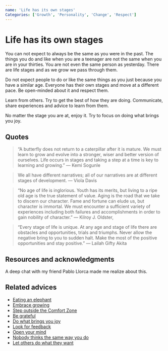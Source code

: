 ```yaml
---
name: 'Life has its own stages'
Categories: ['Growth', 'Personality', 'Change', 'Respect']
---
```

# Life has its own stages

You can not expect to always be the same as you were in the past.
The things you do and like when you are a teenager are not the same when you are in your thirties. You are not even the same person as yesterday. There are life stages and as we grow we pass through them.

Do not expect people to do or like the same things as you just because you have a similar age. Everyone has their own stages and move at a different pace. Be open-minded about it and respect them.

Learn from others. Try to get the best of how they are doing. Communicate, share experiences and advice to learn from them.

No matter the stage you are at, enjoy it. Try to focus on doing what brings you joy.

## Quotes

> “A butterfly does not return to a caterpillar after it is mature. We must learn to grow and evolve into a stronger, wiser and better version of ourselves. Life occurs in stages and taking a step at a time is key to learning and growing.” ― Kemi Sogunle

> We all have different narratives; all of our narratives are at different stages of development. ― Viola Davis

> “No age of life is inglorious. Youth has its merits, but living to a ripe old age is the true statement of value. Aging is the road that we take to discern our character. Fame and fortune can elude us, but character is immortal. We must encounter a sufficient variety of experiences including both failures and accomplishments in order to gain nobility of character.” ― Kilroy J. Oldster,

> “Every stage of life is unique. At any age and stage of life there are obstacles and opportunities, trials and triumphs. Never allow the negative bring to you to sudden halt. Make the most of the positive opportunities and stay positive.” ― Lailah Gifty Akita

## Resources and acknowledgments

A deep chat with my friend Pablo Llorca made me realize about this.

## Related advices

- [Eating an elephant](Eating%20an%20elephant/index.md)
- [Embrace growing](Embrace%20growing/index.md)
- [Step outside the Comfort Zone](Step%20outside%20the%20Comfort%20Zone/index.md)
- [Be grateful](Be%20grateful/index.md)
- [Do what brings you joy](Do%20what%20brings%20you%20joy/index.md)
- [Look for feedback](Look%20for%20feedback/index.md)
- [Open your mind](Open%20your%20mind/index.md)
- [Nobody thinks the same way you do](Nobody%20thinks%20the%20same%20way%20you%20do/index.md)
- [Let others do what they want](Let%20others%20do%20what%20they%20want/index.md)